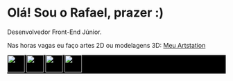 <html>
<head>
  <link rel="stylesheet" href="https://cdn.jsdelivr.net/gh/devicons/devicon@v2.15.1/devicon.min.css">
</head>
<body>
  <div>
    <h1>Olá! Sou o Rafael, prazer :)</h1>
    <p>Desenvolvedor Front-End Júnior.</p>
    <p>Nas horas vagas eu faço artes 2D ou modelagens 3D: <a href='https://www.artstation.com/rafael_urei' target='_blank'>Meu Artstation</a></p>
  </div>
  <div style="background-color: #000000;">
    <div>
      <img loading="lazy" src="https://cdn.jsdelivr.net/gh/devicons/devicon/icons/react/react-original.svg" width="40" height="40" />
      <img loading="lazy" src="https://cdn.jsdelivr.net/gh/devicons/devicon/icons/javascript/javascript-original.svg" width="40" height="40" />
      <img loading="lazy" src="https://cdn.jsdelivr.net/gh/devicons/devicon/icons/typescript/typescript-original.svg" width="40" height="40" />
      <img loading="lazy" src="https://www.svgrepo.com/show/354416/svelte-icon.svg" width="40" height="40"/>
    </div>
  </div>
</body>
</html>
